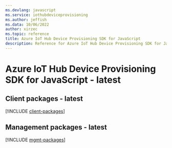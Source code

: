 ```yaml
---
ms.devlang: javascript
ms.service: iothubdeviceprovisioning
ms.author: jeffish
ms.data: 10/06/2022
author: xirzec
ms.topic: reference
title: Azure IoT Hub Device Provisioning SDK for JavaScript
description: Reference for Azure IoT Hub Device Provisioning SDK for JavaScript
---
```

# Azure IoT Hub Device Provisioning SDK for JavaScript - latest

## Client packages - latest
[!INCLUDE [client-packages](iot-hub-device-provisioning-client-index.md)]
## Management packages - latest
[!INCLUDE [mgmt-packages](iot-hub-device-provisioning-mgmt-index.md)]